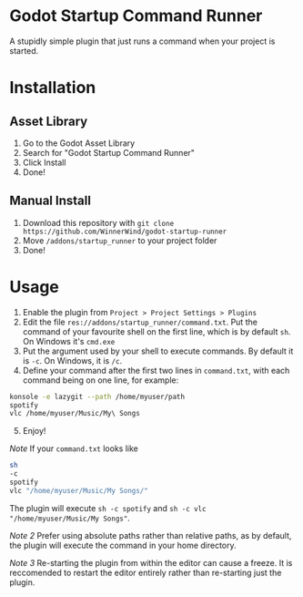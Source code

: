 # Godot Startup Command Runner
A stupidly simple plugin that just runs a command when your project is started.

# Installation
## Asset Library
1. Go to the Godot Asset Library
2. Search for "Godot Startup Command Runner"
3. Click Install
4. Done!

## Manual Install
1. Download this repository with `git clone https://github.com/WinnerWind/godot-startup-runner`
2. Move `/addons/startup_runner` to your project folder
3. Done!

# Usage
1. Enable the plugin from `Project > Project Settings > Plugins`
2. Edit the file `res://addons/startup_runner/command.txt`. Put the command of your favourite shell on the first line, which is by default `sh`. On Windows it's `cmd.exe`
3. Put the argument used by your shell to execute commands. By default it is `-c`. On Windows, it is `/c`.
4. Define your command after the first two lines in `command.txt`, with each command being on one line, for example:
```bash
konsole -e lazygit --path /home/myuser/path
spotify
vlc /home/myuser/Music/My\ Songs
```
5. Enjoy!

*Note*
If your `command.txt` looks like
```bash
sh
-c
spotify
vlc "/home/myuser/Music/My Songs/"
```

The plugin will execute `sh -c spotify` and `sh -c vlc "/home/myuser/Music/My Songs"`. 

*Note 2*
Prefer using absolute paths rather than relative paths, as by default, the plugin will execute the command in your home directory.

*Note 3*
Re-starting the plugin from within the editor can cause a freeze. It is reccomended to restart the editor entirely rather than re-starting just the plugin.
